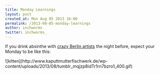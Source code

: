 ```yaml
---
title: Monday Learnings
layout: post
created_at: Mon Aug 05 2013 16:00
permalink: /2013-08-05-monday-learnings
author: inchworms
twitter: inchworms_
---
```


If you drink absinthe with [crazy Berlin artists](http://creative.arte.tv/fr/community/superhigh-trailer) the night before, expect your Monday to be like this:
<p></p>
![kitten](http://www.kaputtmutterfischwerk.de/wp-content/uploads/2013/08/tumblr_mqjzp8idTr1rn7bzro1_400.gif)



